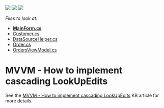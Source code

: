 <!-- default badges list -->
![](https://img.shields.io/endpoint?url=https://codecentral.devexpress.com/api/v1/VersionRange/128615488/14.2.3%2B)
[![](https://img.shields.io/badge/Open_in_DevExpress_Support_Center-FF7200?style=flat-square&logo=DevExpress&logoColor=white)](https://supportcenter.devexpress.com/ticket/details/T223550)
[![](https://img.shields.io/badge/📖_How_to_use_DevExpress_Examples-e9f6fc?style=flat-square)](https://docs.devexpress.com/GeneralInformation/403183)
<!-- default badges end -->
<!-- default file list -->
*Files to look at*:

* **[MainForm.cs](./CS/T223550/MainForm.cs)**
* [Customer.cs](./CS/T223550/Models/Customer.cs)
* [DataSourceHelper.cs](./CS/T223550/Models/DataSourceHelper.cs)
* [Order.cs](./CS/T223550/Models/Order.cs)
* [OrdersViewModel.cs](./CS/T223550/ViewModels/OrdersViewModel.cs)
<!-- default file list end -->
# MVVM - How to implement cascading LookUpEdits


See the <a href="https://www.devexpress.com/Support/Center/p/T223617">MVVM - How to implement cascading LookUpEdits</a> KB article for more details.

<br/>


